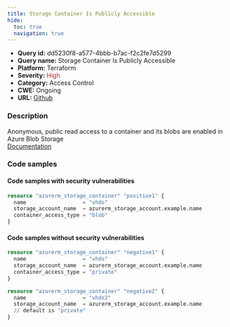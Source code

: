 ```yaml
---
title: Storage Container Is Publicly Accessible
hide:
  toc: true
  navigation: true
---
```


-   **Query id:** dd5230f8-a577-4bbb-b7ac-f2c2fe7d5299
-   **Query name:** Storage Container Is Publicly Accessible
-   **Platform:** Terraform
-   **Severity:** <span style="color:#bb2124">High</span>
-   **Category:** Access Control
-   **CWE:** Ongoing
-   **URL:** [Github](https://github.com/DataDog/kics/tree/master/assets/queries/terraform/azure/storage_container_is_publicly_accessible)

### Description
Anonymous, public read access to a container and its blobs are enabled in Azure Blob Storage<br>
[Documentation](https://registry.terraform.io/providers/hashicorp/azurerm/latest/docs/resources/storage_container#container_access_type)

### Code samples
#### Code samples with security vulnerabilities
```tf title="Positive test num. 1 - tf file" hl_lines="4"
resource "azurerm_storage_container" "positive1" {
  name                  = "vhds"
  storage_account_name  = azurerm_storage_account.example.name
  container_access_type = "blob"
}
```


#### Code samples without security vulnerabilities
```tf title="Negative test num. 1 - tf file"
resource "azurerm_storage_container" "negative1" {
  name                  = "vhds"
  storage_account_name  = azurerm_storage_account.example.name
  container_access_type = "private"
}

resource "azurerm_storage_container" "negative2" {
  name                  = "vhds2"
  storage_account_name  = azurerm_storage_account.example.name
  // default is "private"
}
```
